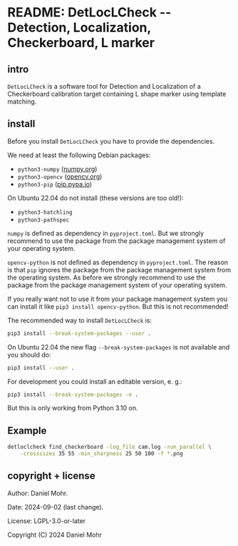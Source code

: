 # README: DetLocLCheck -- Detection, Localization, Checkerboard, L marker

## intro

`DetLocLCheck` is a software tool for Detection and Localization of a
Checkerboard calibration target containing L shape marker using
template matching.

## install

Before you install `DetLocLCheck` you have to provide the dependencies.

We need at least the following Debian packages:

* `python3-numpy` ([numpy.org](https://numpy.org/))
* `python3-opencv` ([opencv.org](https://opencv.org))
* `python3-pip` ([pip.pypa.io](https://pip.pypa.io/))

On Ubuntu 22.04 do not install (these versions are too old!):

* `python3-hatchling`
* `python3-pathspec`

`numpy` is defined as dependency in `pyproject.toml`. But we strongly
recommend to use the package from the package management system of your
operating system.

`opencv-python` is not defined as dependency in `pyproject.toml`. The reason
is that `pip` ignores the package from the package management system from the
operating system. As before we strongly recommend to use the package from the
package management system of your operating system.

If you really want not to use it from your package management system you can
install it like `pip3 install opencv-python`. But this is not recommended!

The recommended way to install `DetLocLCheck` is:

```sh
pip3 install --break-system-packages --user .
```

On Ubuntu 22.04 the new flag `--break-system-packages` is not available and
you should do:

```sh
pip3 install --user .
```

For development you could install an editable version, e. g.:

```sh
pip3 install --break-system-packages -e .
```

But this is only working from Python 3.10 on.

## Example

```sh
detloclcheck find_checkerboard -log_file cam.log -run_parallel \
    -crosssizes 35 55 -min_sharpness 25 50 100 -f *.png
```

## copyright + license

Author: Daniel Mohr.

Date: 2024-09-02 (last change).

License: LGPL-3.0-or-later

Copyright (C) 2024 Daniel Mohr
